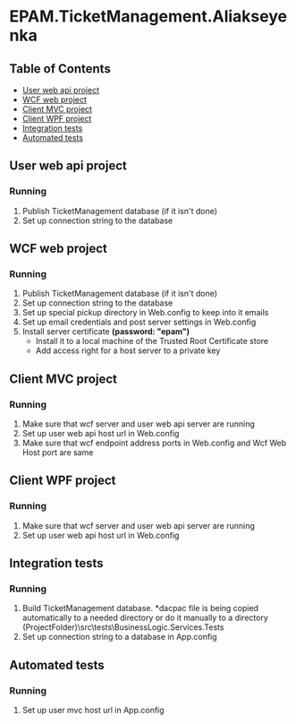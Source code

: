 # EPAM.TicketManagement.Aliakseyenka

## Table of Contents
* [User web api project](#user-web-api-project)
* [WCF web project](#wcf-web-project)
* [Client MVC project](#client-mvc-project)
* [Client WPF project](#client-wpf-project)
* [Integration tests](#integration-tests)
* [Automated tests](#automated-tests)

## User web api project
### Running
1. Publish TicketManagement database (if it isn't done)
2. Set up connection string to the database

## WCF web project
### Running
1. Publish TicketManagement database (if it isn't done)
2. Set up connection string to the database
3. Set up special pickup directory in Web.config to keep into it emails
4. Set up email credentials and post server settings in Web.config
5. Install server certificate **(password: "epam")**
   - Install it to a local machine of the Trusted Root Certificate store  
   - Add access right for a host server to a private key

## Client MVC project
### Running
1. Make sure that wcf server and user web api server are running
2. Set up user web api host url in Web.config
3. Make sure that wcf endpoint address ports in Web.config and Wcf Web Host  port are same

## Client WPF project
### Running
1. Make sure that wcf server and user web api server are running
2. Set up user web api host url in Web.config

## Integration tests
### Running
1. Build TicketManagement database. *dacpac file is being copied automatically to a needed directory or do it  manually to a directory (ProjectFolder)\src\tests\BusinessLogic.Services.Tests
2. Set up connection string to a database in App.config

## Automated tests
### Running
1. Set up user mvc host url in App.config
